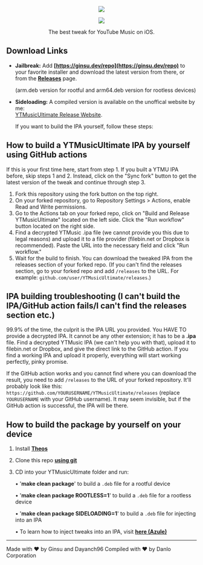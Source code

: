 <p align="center">
<img src="https://user-images.githubusercontent.com/38832025/235781424-06d81647-b3db-4d9b-94dc-cd65cdf09145.png?raw=true" />
</p>    

<p align="center">
<img src="https://user-images.githubusercontent.com/38832025/235781207-6d1ad44e-0c32-4aec-9c75-cb928ca8a0d3.png?raw=true" />
</p>

<p align="center">
The best tweak for YouTube Music on iOS.
</p>

## Download Links

* **Jailbreak:**
  Add __[https://ginsu.dev/repo](https://ginsu.dev/repo)__ to your favorite installer and download the latest version from there, or from the __[Releases](https://github.com/ginsudev/YTMusicUltimate/releases)__ page.

  (arm.deb version for rootful and arm64.deb version for rootless devices)

* **Sideloading:**
  A compiled version is available on the unoffical website by me:  
  [YTMusicUltimate Release Website](https://danlogit.github.io/YTMusicUltimate/compiled/index.html).

  If you want to build the IPA yourself, follow these steps:

## How to build a YTMusicUltimate IPA by yourself using GitHub actions

If this is your first time here, start from step 1. If you built a YTMU IPA before, skip steps 1 and 2. Instead, click on the "Sync fork" button to get the latest version of the tweak and continue through step 3.

1. Fork this repository using the fork button on the top right.
2. On your forked repository, go to Repository Settings > Actions, enable Read and Write permissions.
3. Go to the Actions tab on your forked repo, click on "Build and Release YTMusicUltimate" located on the left side. Click the "Run workflow" button located on the right side.
4. Find a decrypted YTMusic .ipa file (we cannot provide you this due to legal reasons) and upload it to a file provider (filebin.net or Dropbox is recommended). Paste the URL into the necessary field and click "Run workflow."
5. Wait for the build to finish. You can download the tweaked IPA from the releases section of your forked repo. (If you can't find the releases section, go to your forked repo and add `/releases` to the URL. For example: `github.com/user/YTMusicUltimate/releases`.)

## IPA building troubleshooting (I can't build the IPA/GitHub action fails/I can't find the releases section etc.)

99.9% of the time, the culprit is the IPA URL you provided. You HAVE TO provide a decrypted IPA. It cannot be any other extension; it has to be a **.ipa** file. Find a decrypted YTMusic IPA (we can't help you with that), upload it to filebin.net or Dropbox, and give the direct link to the GitHub action. If you find a working IPA and upload it properly, everything will start working perfectly, pinky promise.

If the GitHub action works and you cannot find where you can download the result, you need to add `/releases` to the URL of your forked repository. It'll probably look like this: `https://github.com/YOURUSERNAME/YTMusicUltimate/releases` (replace `YOURUSERNAME` with your GitHub username). It may seem invisible, but if the GitHub action is successful, the IPA will be there.

## How to build the package by yourself on your device
1. Install __[Theos](https://theos.dev/docs/installation)__
2. Clone this repo __[using git](https://docs.github.com/en/repositories/creating-and-managing-repositories/cloning-a-repository)__
3. CD into your YTMusicUltimate folder and run:

   • '**make clean package**' to build a `.deb` file for a rootful device  
   
   • '**make clean package ROOTLESS=1**' to build a `.deb` file for a rootless device  
   
   • '**make clean package SIDELOADING=1**' to build a `.deb` file for injecting into an IPA  

   • To learn how to inject tweaks into an IPA, visit __[here (Azule)](https://github.com/Al4ise/Azule)__

---

Made with ❤ by Ginsu and Dayanch96
Compiled with ❤ by Danlo Corporation

